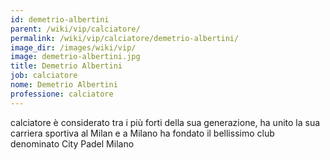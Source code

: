 ```yaml
---
id: demetrio-albertini
parent: /wiki/vip/calciatore/
permalink: /wiki/vip/calciatore/demetrio-albertini/
image_dir: /images/wiki/vip/
image: demetrio-albertini.jpg
title: Demetrio Albertini
job: calciatore
nome: Demetrio Albertini
professione: calciatore
---
```

calciatore è considerato tra i più forti della sua generazione, ha unito la sua carriera sportiva al Milan e a Milano ha fondato il bellissimo club denominato City Padel Milano